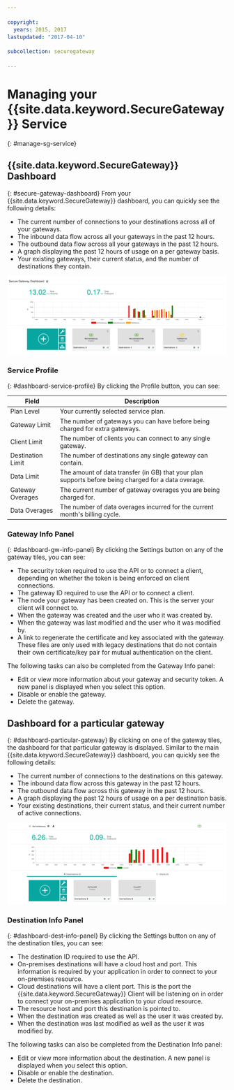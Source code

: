 ```yaml
---

copyright:
  years: 2015, 2017
lastupdated: "2017-04-10"

subcollection: securegateway

---
```


# Managing your {{site.data.keyword.SecureGateway}} Service
{: #manage-sg-service}

## {{site.data.keyword.SecureGateway}} Dashboard
{: #secure-gateway-dashboard}
From your {{site.data.keyword.SecureGateway}} dashboard, you can quickly see the following details:

- The current number of connections to your destinations across all of your gateways.
- The inbound data flow across all your gateways in the past 12 hours.
- The outbound data flow across all your gateways in the past 12 hours.
- A graph displaying the past 12 hours of usage on a per gateway basis.
- Your existing gateways, their current status, and the number of destinations they contain.

![{{site.data.keyword.SecureGateway}} Dashboard with Usage](./images/dashboardUsage.png?raw=true "{{site.data.keyword.SecureGateway}} Dashboard with Usage")

### Service Profile
{: #dashboard-service-profile}
By clicking the Profile button, you can see:

Field | Description
-- | --
Plan Level | Your currently selected service plan.
Gateway Limit | The number of gateways you can have before being charged for extra gateways.
Client Limit | The number of clients you can connect to any single gateway.
Destination Limit | The number of destinations any single gateway can contain.
Data Limit | The amount of data transfer (in GB) that your plan supports before being charged for a data overage.
Gateway Overages | The current number of gateway overages you are being charged for.
Data Overages | The number of data overages incurred for the current month's billing cycle.

### Gateway Info Panel
{: #dashboard-gw-info-panel}
By clicking the Settings button on any of the gateway tiles, you can see:

- The security token required to use the API or to connect a client, depending on whether the token is being enforced on client connections.
- The gateway ID required to use the API or to connect a client.
- The node your gateway has been created on.  This is the server your client will connect to.
- When the gateway was created and the user who it was created by.
- When the gateway was last modified and the user who it was modified by.
- A link to regenerate the certificate and key associated with the gateway.  These files are only used with legacy destinations that do not contain their own certificate/key pair for mutual authentication on the client.

The following tasks can also be completed from the Gateway Info panel:

- Edit or view more information about your gateway and security token.  A new panel is displayed when you select this option.
- Disable or enable the gateway.
- Delete the gateway.

## Dashboard for a particular gateway
{: #dashboard-particular-gateway}
By clicking on one of the gateway tiles, the dashboard for that particular gateway is displayed.  Similar to the main {{site.data.keyword.SecureGateway}} dashboard, you can quickly see the following details:

- The current number of connections to the destinations on this gateway.
- The inbound data flow across this gateway in the past 12 hours.
- The outbound data flow across this gateway in the past 12 hours.
- A graph displaying the past 12 hours of usage on a per destination basis.
- Your existing destinations, their current status, and their current number of active connections.

![Dashboard for a particular gateway](./images/viewGateway.png?raw=true "Dashboard for a particular gateway")

### Destination Info Panel
{: #dashboard-dest-info-panel}
By clicking the Settings button on any of the destination tiles, you can see:

- The destination ID required to use the API.
- On-premises destinations will have a cloud host and port.  This information is required by your application in order to connect to your on-premises resource.
- Cloud destinations will have a client port.  This is the port the {{site.data.keyword.SecureGateway}} Client will be listening on in order to connect your on-premises application to your cloud resource.
- The resource host and port this destination is pointed to.
- When the destination was created as well as the user it was created by.
- When the destination was last modified as well as the user it was modified by.

The following tasks can also be completed from the Destination Info panel:

- Edit or view more information about the destination.  A new panel is displayed when you select this option.
- Disable or enable the destination.
- Delete the destination.
